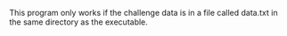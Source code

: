 This program only works if the challenge data is in a file called data.txt in the same directory as the executable.

